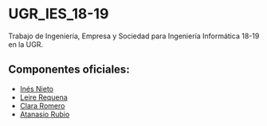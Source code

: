 # UGR_IES_18-19

Trabajo de Ingeniería, Empresa y Sociedad para Ingeniería Informática 18-19 en la UGR.

## Componentes oficiales:

- [Inés Nieto](https://github.com/ins426)
- [Leire Requena](https://github.com/leirereqgar)
- [Clara Romero](https://github.com/clarasdfgh)
- [Atanasio Rubio](https://github.com/Groctel)

